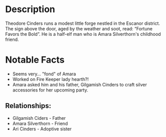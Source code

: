 # Description
Theodore Cinders runs a modest little forge nestled in the Escanor district. The sign above the door, aged by the weather and soot, read: “Fortune Favors the Bold”. He is a half-elf man who is Amara Silverthorn's childhood friend.


# Notable Facts
- Seems very... "fond" of Amara
- Worked on Fire Keeper lady hearth?!
- Amara asked him and his father, Gilgamish Cinders to craft silver accessories for her upcoming party.


## Relationships:

- Gilgamish Ciders - Father
- Amara Silverthorn - Friend
- Ari Cinders - Adoptive sister